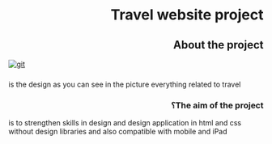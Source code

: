 <h1 dir="rtl"> Travel website project</h1>

<h2 dir="rtl"> About the project</h2>

<a href="https://ibb.co/k2ZPw52"><img src="https://i.ibb.co/LdKscYd/git.jpg" alt="git" border="0"></a>

<h3 dir="rtl"> </h3>
is the design as you can see in the picture everything related to travel
 <div dir="rtl">

</div>

<h3 dir="rtl"> The aim of the project؟</h3>
 is to strengthen skills in design and design application in html and css without design libraries and also compatible with mobile and iPad


 <div dir="rtl">
</div>



